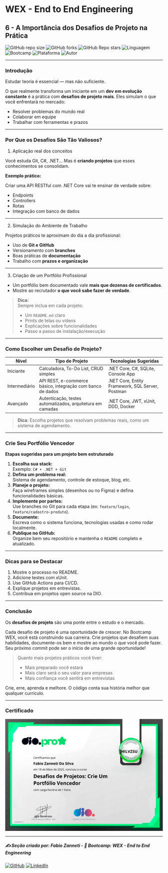 # WEX - End to End Engineering

## 6 - A Importância dos Desafios de Projeto na Prática

![GitHub repo size](https://img.shields.io/github/repo-size/fzanneti/wex-e2e-csharp)
![GitHub forks](https://img.shields.io/github/forks/fzanneti/wex-e2e-csharp?style=social)
![GitHub Repo stars](https://img.shields.io/github/stars/fzanneti/wex-e2e-csharp?style=social)
![Linguagem](https://img.shields.io/badge/Linguagem-CSharp-blue)
![Bootcamp](https://img.shields.io/badge/WEX-End--to--End%20Engineering-blueviolet?logo=vercel&logoColor=white)
![Plataforma](https://img.shields.io/badge/Powered%20by-DIO.io-red?logo=data:image/svg+xml;base64,PHN2ZyBmaWxsPSIjZmZmIiB2aWV3Qm94PSIwIDAgMzIgMzIiIHhtbG5zPSJodHRwOi8vd3d3LnczLm9yZy8yMDAwL3N2ZyI+PHBhdGggZD0iTTYuNzEgMy4yNWMtMi44OCAxLjQxLTUuMDcgNC4yMy01LjA3IDcuNzYgMCAzLjU4IDIuMjggNi43IDUuMzMgOC4xNSAxLjgzLS42MiAyLjQtMi4yNiAyLjQtMy44MSAwLS4yMy0uMDItLjQ1LS4wNS0uNjZBLjQ0LjQ0IDAgMDExMC4xIDExYy4yNC0uNzUuMTEtMS41My0uMy0yLjIyQzguOTIgNy45NiA3LjMzIDcuNSA1Ljc0IDcuNjZhNS41NSA1LjU1IDAgM)
![Autor](https://img.shields.io/badge/Autor-fzanneti-blue?style=flat-square&logo=github)

---

### Introdução

Estudar teoria é essencial — mas não suficiente.

O que realmente transforma um iniciante em um **dev em evolução constante** é a prática com **desafios de projeto reais**. Eles simulam o que você enfrentará no mercado:

- Resolver problemas do mundo real
- Colaborar em equipe
- Trabalhar com ferramentas e prazos

---

### Por Que os Desafios São Tão Valiosos?

1. Aplicação real dos conceitos

Você estuda Git, C#, .NET... Mas é **criando projetos** que esses conhecimentos se consolidam.

**Exemplo prático:**

Criar uma API RESTful com .NET Core vai te ensinar de verdade sobre:

- Endpoints
- Controllers
- Rotas
- Integração com banco de dados

---

2. Simulação do Ambiente de Trabalho

Projetos práticos te aproximam do dia a dia profissional:

- Uso de **Git e GitHub**
- Versionamento com **branches**
- Boas práticas de **documentação**
- Trabalho com **prazos e organização**

---

3. Criação de um Portfólio Profissional

- Um portfólio bem documentado vale **mais que dezenas de certificados**.
- Mostre ao recrutador **o que você sabe fazer de verdade**.

> **Dica:**  
> Sempre inclua em cada projeto:
> - Um `README.md` claro
> - Prints de telas ou vídeos
> - Explicações sobre funcionalidades
> - Passo a passo de instalação/execução

---

### Como Escolher um Desafio de Projeto?

| Nível       | Tipo de Projeto                                         | Tecnologias Sugeridas                     |
|---------------|------------------------------------------------------------|---------------------------------------------|
| Iniciante     | Calculadora, To-Do List, CRUD simples                     | .NET Core, C#, SQLite, Console App          |
| Intermediário | API REST, e-commerce básico, integração com banco de dados | .NET Core, Entity Framework, SQL Server, Postman |
| Avançado      | Autenticação, testes automatizados, arquitetura em camadas | .NET Core, JWT, xUnit, DDD, Docker          |

> **Dica**: Escolha projetos que resolvam problemas reais, como um sistema de agendamento.

---

### Crie Seu Portfólio Vencedor

**Etapas sugeridas para um projeto bem estruturado**

1. **Escolha sua stack:**  
   Exemplo: `C# + .NET + Git`
2. **Defina um problema real:**  
   Sistema de agendamento, controle de estoque, blog, etc.
3. **Planeje o projeto:**  
   Faça wireframes simples (desenhos ou no Figma) e defina funcionalidades básicas.
4. **Implemente por partes:**  
   Use branches no Git para cada etapa (ex: `feature/login`, `feature/cadastro-produto`).
5. **Documente:**  
   Escreva como o sistema funciona, tecnologias usadas e como rodar localmente.
6. **Publique no GitHub:**  
   Organize bem seu repositório e mantenha o `README` completo e atualizado.

---

### Dicas para se Destacar

1. Mostre o processo no README.
2. Adicione testes com xUnit.
3. Use GitHub Actions para CI/CD.
4. Explique projetos em entrevistas.
5. Contribua em projetos open source na DIO.

---

### Conclusão

Os **desafios de projeto** são uma ponte entre o estudo e o mercado.

Cada desafio de projeto é uma oportunidade de crescer. No Bootcamp WEX, você está construindo sua carreira. Crie projetos que desafiem suas habilidades, documente-os bem e mostre ao mundo o que você pode fazer. Seu próximo commit pode ser o início de uma grande oportunidade!

> Quanto mais projetos práticos você tiver:
> - Mais preparado você estará
> - Mais claro será o seu valor para empresas
> - Mais confiança você sentirá em entrevistas

Crie, erre, aprenda e melhore.
O código conta sua história melhor que qualquer currículo.

---

### Certificado

<img src="https://github.com/fzanneti/DIO-wex-e2e-csharp/blob/main/Assets/images/certificados/4-desafios-de-projetos-crie-um-portfolio-vencedor.jpg" alt="Certificado" width="600px">

---

##### ✍️ Seção criada por: *Fabio Zanneti* - 🎯 Bootcamp: **WEX - End to End Engineering**
[![GitHub](https://img.shields.io/badge/GitHub-fzanneti-181717?style=flat&logo=github)](https://github.com/fzanneti)
[![LinkedIn](https://img.shields.io/badge/LinkedIn-fzanneti-0A66C2?style=flat&logo=linkedin&logoColor=white)](https://linkedin.com/in/fzanneti)